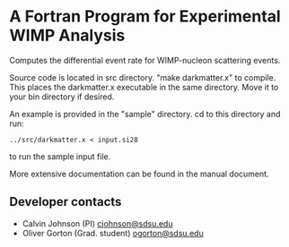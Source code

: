 # A Fortran Program for Experimental WIMP Analysis

Computes the differential event rate for WIMP-nucleon scattering events.

Source code is located in src directory. "make darkmatter.x" to compile. This
places the darkmatter.x executable in the same directory. Move it to your bin
directory if desired.


An example is provided in the "sample" directory. cd to this directory
and run:

    ../src/darkmatter.x < input.si28
    
to run the sample input file.

More extensive documentation can be found in the manual document.


## Developer contacts
* Calvin Johnson (PI) cjohnson@sdsu.edu
* Oliver Gorton (Grad. student) ogorton@sdsu.edu
